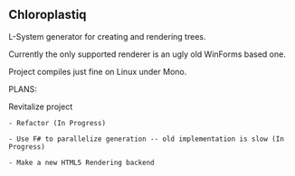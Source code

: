 Chloroplastiq
-------------

L-System generator for creating and rendering trees.  

Currently the only supported renderer is an ugly old WinForms based one.

Project compiles just fine on Linux under Mono.


PLANS:

Revitalize project

	- Refactor (In Progress)

	- Use F# to parallelize generation -- old implementation is slow (In Progress)

	- Make a new HTML5 Rendering backend
